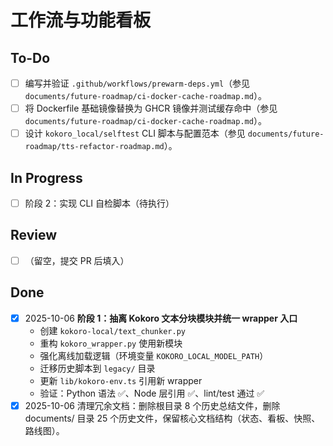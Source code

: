 # 工作流与功能看板

## To-Do
- [ ] 编写并验证 `.github/workflows/prewarm-deps.yml`（参见 `documents/future-roadmap/ci-docker-cache-roadmap.md`）。
- [ ] 将 Dockerfile 基础镜像替换为 GHCR 镜像并测试缓存命中（参见 `documents/future-roadmap/ci-docker-cache-roadmap.md`）。
- [ ] 设计 `kokoro_local/selftest` CLI 脚本与配置范本（参见 `documents/future-roadmap/tts-refactor-roadmap.md`）。

## In Progress
- [ ] 阶段 2：实现 CLI 自检脚本（待执行）

## Review
- [ ] （留空，提交 PR 后填入）

## Done
- [x] 2025-10-06 **阶段 1：抽离 Kokoro 文本分块模块并统一 wrapper 入口**
  - 创建 `kokoro-local/text_chunker.py`
  - 重构 `kokoro_wrapper.py` 使用新模块
  - 强化离线加载逻辑（环境变量 `KOKORO_LOCAL_MODEL_PATH`）
  - 迁移历史脚本到 `legacy/` 目录
  - 更新 `lib/kokoro-env.ts` 引用新 wrapper
  - 验证：Python 语法 ✅、Node 层引用 ✅、lint/test 通过 ✅
- [x] 2025-10-06 清理冗余文档：删除根目录 8 个历史总结文件，删除 documents/ 目录 25 个历史文件，保留核心文档结构（状态、看板、快照、路线图）。
